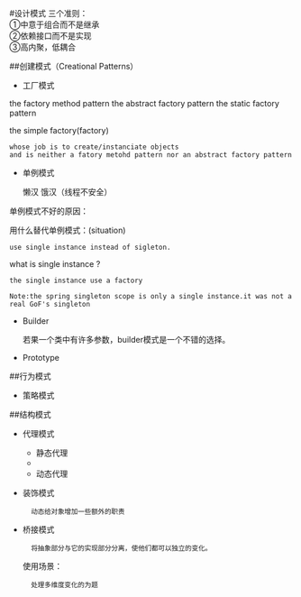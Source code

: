 #设计模式
三个准则：  
	①中意于组合而不是继承  
	②依赖接口而不是实现  
	③高内聚，低耦合

##创建模式（Creational Patterns）
* 工厂模式

the factory method pattern 
the abstract factory pattern
the static factory pattern

the simple factory(factory)

	whose job is to create/instanciate objects
	and is neither a fatory metohd pattern nor an abstract factory pattern 

* 单例模式
	
	懒汉
	饿汉（线程不安全）

单例模式不好的原因：

用什么替代单例模式：(situation)

	use single instance instead of sigleton.

what is single instance	?

	the single instance use a factory

	Note:the spring singleton scope is only a single instance.it was not a real GoF's singleton

* Builder
	
	若果一个类中有许多参数，builder模式是一个不错的选择。

* Prototype

	



##行为模式
* 策略模式

##结构模式
* 代理模式
	* 静态代理
	* 
	* 动态代理


* 装饰模式

		动态给对象增加一些额外的职责


* 桥接模式

		将抽象部分与它的实现部分分离，使他们都可以独立的变化。

	使用场景：
		
		处理多维度变化的为题

	